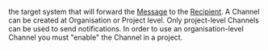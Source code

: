 the target system that will forward the [Message](message) to the [Recipient](recipient).
A Channel can be created at Organisation or Project level.
Only project-level Channels can be used to send notifications.
In order to use an organisation-level Channel you must "enable" the Channel in a project.
